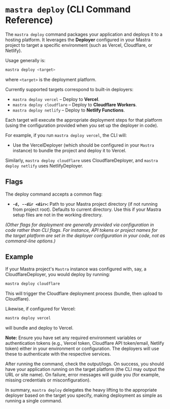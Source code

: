 # `mastra deploy` (CLI Command Reference)

The `mastra deploy` command packages your application and deploys it to a hosting platform. It leverages the **Deployer** configured in your Mastra project to target a specific environment (such as Vercel, Cloudflare, or Netlify).

Usage generally is:

```bash
mastra deploy <target>
```

where `<target>` is the deployment platform.

Currently supported targets correspond to built-in deployers:

- `mastra deploy vercel` – Deploy to **Vercel**.
- `mastra deploy cloudflare` – Deploy to **Cloudflare Workers**.
- `mastra deploy netlify` – Deploy to **Netlify Functions**.

Each target will execute the appropriate deployment steps for that platform (using the configuration provided when you set up the deployer in code).

For example, if you run `mastra deploy vercel`, the CLI will:
- Use the VercelDeployer (which should be configured in your `Mastra` instance) to bundle the project and deploy it to Vercel.

Similarly, `mastra deploy cloudflare` uses CloudflareDeployer, and `mastra deploy netlify` uses NetlifyDeployer.

## Flags

The deploy command accepts a common flag:

- **`-d, --dir <dir>`:** Path to your Mastra project directory (if not running from project root). Defaults to current directory. Use this if your Mastra setup files are not in the working directory.

*(Other flags for deployment are generally provided via configuration in code rather than CLI flags. For instance, API tokens or project names for the target platform are set in the deployer configuration in your code, not as command-line options.)*

## Example

If your Mastra project's `Mastra` instance was configured with, say, a CloudflareDeployer, you would deploy by running:

```bash
mastra deploy cloudflare
```

This will trigger the Cloudflare deployment process (bundle, then upload to Cloudflare).

Likewise, if configured for Vercel:

```bash
mastra deploy vercel
```

will bundle and deploy to Vercel.

**Note:** Ensure you have set any required environment variables or authentication tokens (e.g., Vercel token, Cloudflare API token/email, Netlify token) either in your environment or configuration. The deployers will use these to authenticate with the respective services.

After running the command, check the output/logs. On success, you should have your application running on the target platform (the CLI may output the URL or site name). On failure, error messages will guide you (for example, missing credentials or misconfiguration).

In summary, `mastra deploy` delegates the heavy lifting to the appropriate deployer based on the target you specify, making deployment as simple as running a single command.

